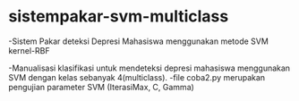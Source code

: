 # sistempakar-svm-multiclass
-Sistem Pakar deteksi Depresi Mahasiswa menggunakan metode SVM kernel-RBF

-Manualisasi klasifikasi untuk mendeteksi depresi mahasiswa menggunakan SVM dengan kelas sebanyak 4(multiclass).
-file coba2.py merupakan pengujian parameter SVM (IterasiMax, C, Gamma)
